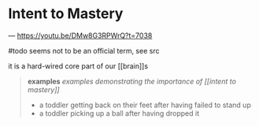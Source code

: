 # Intent to Mastery

&mdash; <https://youtu.be/DMw8G3RPWrQ?t=7038>

#todo seems not to be an official term, see src

it is a hard-wired core part of our [[brain]]s

> **examples** _examples demonstrating the importance of [[intent to mastery]]_
>
> - a toddler getting back on their feet after having failed to stand up
> - a toddler picking up a ball after having dropped it

